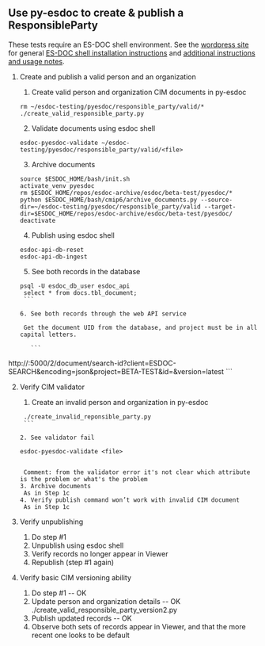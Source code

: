 ## Use py-esdoc to create & publish a ResponsibleParty
These tests require an ES-DOC shell environment. See the [wordpress site](http://wordpress.es-doc.org) for general [ES-DOC shell installation instructions](http://wordpress.es-doc.org/how-to-install-shell/) and [additional instructions and usage notes](http://wordpress.es-doc.org/stack-installation-faq/).

1. Create and publish a valid person and an organization
    1. Create valid person and organization CIM documents in py-esdoc
    
      ```
      rm ~/esdoc-testing/pyesdoc/responsible_party/valid/*
      ./create_valid_responsible_party.py
      ```
    
    2. Validate documents using esdoc shell
    
      ```
      esdoc-pyesdoc-validate ~/esdoc-testing/pyesdoc/responsible_party/valid/<file>
      ```
    
    3. Archive documents
    
      ```
    source $ESDOC_HOME/bash/init.sh
    activate_venv pyesdoc
    rm $ESDOC_HOME/repos/esdoc-archive/esdoc/beta-test/pyesdoc/*
    python $ESDOC_HOME/bash/cmip6/archive_documents.py --source-dir=~/esdoc-testing/pyesdoc/responsible_party/valid --target-dir=$ESDOC_HOME/repos/esdoc-archive/esdoc/beta-test/pyesdoc/
    deactivate
      ```
      
    4. Publish using esdoc shell
    
      ```
    esdoc-api-db-reset
    esdoc-api-db-ingest
      ```
      
    5. See both records in the database
    
      ```
    psql -U esdoc_db_user esdoc_api
       select * from docs.tbl_document;
       ```
       
    6. See both records through the web API service
    
       Get the document UID from the database, and project must be in all capital letters.
       
         ```
http://<server>:5000/2/document/search-id?client=ESDOC-SEARCH&encoding=json&project=BETA-TEST&id=<ID>&version=latest
         ```
         
2. Verify CIM validator
    1. Create an invalid person and organization in py-esdoc
    
      ```
       ./create_invalid_reponsible_party.py
       ```
       
    2. See validator fail
    
      ```
       esdoc-pyesdoc-validate <file>
      ```
      
       Comment: from the validator error it's not clear which attribute is the problem or what's the problem
    3. Archive documents
       As in Step 1c
    4. Verify publish command won’t work with invalid CIM document
       As in Step 1c
3. Verify unpublishing
    1. Do step #1
    2. Unpublish using esdoc shell
    3. Verify records no longer appear in Viewer
    4. Republish (step #1 again)
4. Verify basic CIM versioning ability
    1. Do step #1 -- OK
    2. Update person and organization details -- OK
       ./create_valid_responsible_party_version2.py
    3. Publish updated records -- OK
    4. Observe both sets of records appear in Viewer, and that the more recent one looks to be default
